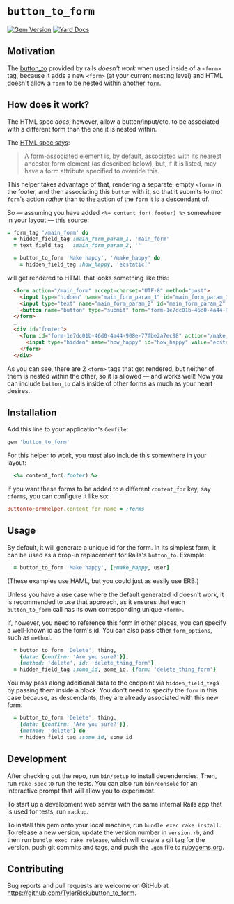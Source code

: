 # `button_to_form`

[![Gem Version](https://badge.fury.io/rb/button_to_form.svg)](https://badge.fury.io/rb/button_to_form)
[![Yard Docs](http://img.shields.io/badge/yard-docs-blue.svg)](https://rdoc.info/github/TylerRick/button_to_form/)

## Motivation

The [button_to](https://api.rubyonrails.org/classes/ActionView/Helpers/UrlHelper.html#method-i-button_to)
provided by rails _doesn't work_ when used inside of a `<form>` tag, because it adds a new `<form>`
(at your current nesting level) and HTML doesn't allow a `form` to be nested within another `form`.

## How does it work?

The HTML spec _does_, however, allow a button/input/etc. to be
associated with a different form than the one it is nested within.

The [HTML spec says](https://html.spec.whatwg.org/#association-of-controls-and-forms):

> A form-associated element is, by default, associated with its nearest ancestor form element
> (as described below), but, if it is listed, may have a form attribute specified to override
> this.

This helper takes advantage of that, rendering a separate, empty `<form>` in the footer, and then
associating this `button` with it, so that it submits to *that* `form`'s action _rather_ than to the
action of the `form` it is a descendant of.

So — assuming you have added `<%= content_for(:footer) %>` somewhere in your layout — this source:

```ruby
= form_tag '/main_form' do
  = hidden_field_tag :main_form_param_1, 'main_form'
  = text_field_tag   :main_form_param_2, ''

  = button_to_form 'Make happy', '/make_happy' do
    = hidden_field_tag :how_happy, 'ecstatic!'
```

will get rendered to HTML that looks something like this:
```html
  <form action="/main_form" accept-charset="UTF-8" method="post">
    <input type="hidden" name="main_form_param_1" id="main_form_param_1" value="main_form">
    <input type="text" name="main_form_param_2" id="main_form_param_2" value="">
    <button name="button" type="submit" form="form-1e7dc01b-46d0-4a44-908e-77fbe2a7ec98">Make happy</button>
  </form>
  …
  <div id="footer">
    <form id="form-1e7dc01b-46d0-4a44-908e-77fbe2a7ec98" action="/make_happy" accept-charset="UTF-8" method="post">
      <input type="hidden" name="how_happy" id="how_happy" value="ecstatic!">
    </form>
  </div>
```

As you can see, there are 2 `<form>` tags that get rendered, but neither of them is nested within
the other, so it is allowed — and works well! Now you can include `button_to` calls inside of
other forms as much as your heart desires.


## Installation

Add this line to your application's `Gemfile`:

```ruby
gem 'button_to_form'
```

For this helper to work, you *must* also include this somewhere in your layout:
```ruby
  <%= content_for(:footer) %>
```

If you want these forms to be added to a different `content_for` key, say `:forms`, you can
configure it like so:
```ruby
ButtonToFormHelper.content_for_name = :forms
```

## Usage

By default, it will generate a unique id for the form. In its simplest form, it can be used as a
drop-in replacement for Rails's `button_to`. Example:

```ruby
  = button_to_form 'Make happy', [:make_happy, user]
```
(These examples use HAML, but you could just as easily use ERB.)

Unless you have a use case where the default generated id doesn't work, it is recommended to use
that approach, as it ensures that each `button_to_form` call has its own corresponding unique
`<form>`.

If, however, you need to reference this form in other places, you can specify a well-known id as the
form's id. You can also pass other `form_options`, such as `method`.

```ruby
  = button_to_form 'Delete', thing,
    {data: {confirm: 'Are you sure?'}},
    {method: 'delete', id: 'delete_thing_form'}
  = hidden_field_tag :some_id, some_id, {form: 'delete_thing_form'}
```

You may pass along additional data to the endpoint via `hidden_field_tag`s by passing them inside a
block. You don't need to specify the `form` in this case because, as descendants, they are already
associated with this new form.

```ruby
  = button_to_form 'Delete', thing,
    {data: {confirm: 'Are you sure?'}},
    {method: 'delete'} do
    = hidden_field_tag :some_id, some_id
```

## Development

After checking out the repo, run `bin/setup` to install dependencies. Then, run `rake spec` to run the tests. You can also run `bin/console` for an interactive prompt that will allow you to experiment.

To start up a development web server with the same internal Rails app that is used for tests, run `rackup`.

To install this gem onto your local machine, run `bundle exec rake install`. To release a new version, update the version number in `version.rb`, and then run `bundle exec rake release`, which will create a git tag for the version, push git commits and tags, and push the `.gem` file to [rubygems.org](https://rubygems.org).

## Contributing

Bug reports and pull requests are welcome on GitHub at https://github.com/TylerRick/button_to_form.
